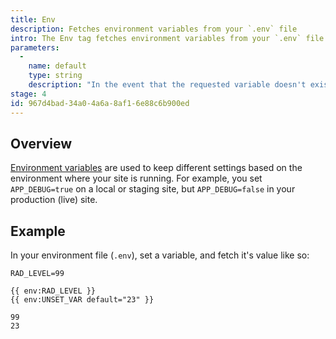 ```yaml
---
title: Env
description: Fetches environment variables from your `.env` file
intro: The Env tag fetches environment variables from your `.env` file and can set default fallbacks.
parameters:
  -
    name: default
    type: string
    description: "In the event that the requested variable doesn't exist, this will be used a fallback. Default: `null`"
stage: 4
id: 967d4bad-34a0-4a6a-8af1-6e88c6b900ed
---
```

## Overview

[Environment variables](/configuration#environment-variables) are used to keep different settings based on the environment where your site is running. For example, you set `APP_DEBUG=true` on a local or staging site, but `APP_DEBUG=false` in your production (live) site.

## Example

In your environment file (`.env`), set a variable, and fetch it's value like so:

``` env
RAD_LEVEL=99
```

```
{{ env:RAD_LEVEL }}
{{ env:UNSET_VAR default="23" }}
```

``` output
99
23
```
